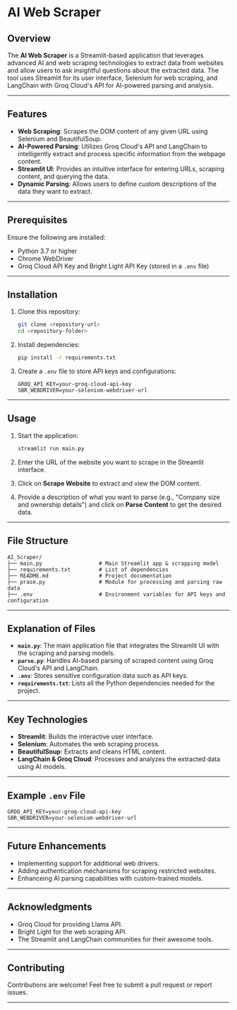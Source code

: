 # AI Web Scraper  

## Overview  
The **AI Web Scraper** is a Streamlit-based application that leverages advanced AI and web scraping technologies to extract data from websites and allow users to ask insightful questions about the extracted data. The tool uses Streamlit for its user interface, Selenium for web scraping, and LangChain with Groq Cloud's API for AI-powered parsing and analysis.

---

## Features  
- **Web Scraping**: Scrapes the DOM content of any given URL using Selenium and BeautifulSoup.  
- **AI-Powered Parsing**: Utilizes Groq Cloud's API and LangChain to intelligently extract and process specific information from the webpage content.  
- **Streamlit UI**: Provides an intuitive interface for entering URLs, scraping content, and querying the data.  
- **Dynamic Parsing**: Allows users to define custom descriptions of the data they want to extract.  

---

## Prerequisites  
Ensure the following are installed:  
- Python 3.7 or higher  
- Chrome WebDriver  
- Groq Cloud API Key and Bright Light API Key (stored in a `.env` file)  

---

## Installation  

1. Clone this repository:  
   ```bash
   git clone <repository-url>
   cd <repository-folder>
   ```

2. Install dependencies:  
   ```bash
   pip install -r requirements.txt
   ```

3. Create a `.env` file to store API keys and configurations:  
   ```plaintext
   GROQ_API_KEY=your-groq-cloud-api-key
   SBR_WEBDRIVER=your-selenium-webdriver-url
   ```

---

## Usage  

1. Start the application:  
   ```bash
   streamlit run main.py
   ```

2. Enter the URL of the website you want to scrape in the Streamlit interface.  

3. Click on **Scrape Website** to extract and view the DOM content.  

4. Provide a description of what you want to parse (e.g., "Company size and ownership details") and click on **Parse Content** to get the desired data.  

---

## File Structure  
```plaintext
AI_Scraper/
├── main.py                  # Main Streamlit app & scrapping model
├── requirements.txt         # List of dependencies
├── README.md                # Project documentation
├── prase.py                 # Module for processing and parsing raw data
├── .env                     # Environment variables for API keys and configuration
```

---

## Explanation of Files  

- **`main.py`**: The main application file that integrates the Streamlit UI with the scraping and parsing models.  
- **`parse.py`**: Handles AI-based parsing of scraped content using Groq Cloud's API and LangChain.  
- **`.env`**: Stores sensitive configuration data such as API keys.  
- **`requirements.txt`**: Lists all the Python dependencies needed for the project.  

---

## Key Technologies  

- **Streamlit**: Builds the interactive user interface.  
- **Selenium**: Automates the web scraping process.  
- **BeautifulSoup**: Extracts and cleans HTML content.  
- **LangChain & Groq Cloud**: Processes and analyzes the extracted data using AI models.  

---

## Example `.env` File  
```plaintext
GROQ_API_KEY=your-groq-cloud-api-key
SBR_WEBDRIVER=your-selenium-webdriver-url
```

---

## Future Enhancements  
- Implementing support for additional web drivers.  
- Adding authentication mechanisms for scraping restricted websites.  
- Enhanceing AI parsing capabilities with custom-trained models.  

---

## Acknowledgments

- Groq Cloud for providing Llama API.
- Bright Light for the web scraping API.
- The Streamlit and LangChain communities for their awesome tools.

---

## Contributing  
Contributions are welcome! Feel free to submit a pull request or report issues.

---
